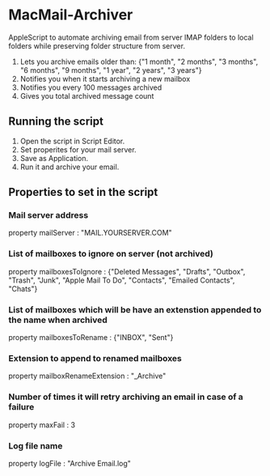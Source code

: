 # MacMail-Archiver
AppleScript to automate archiving email from server IMAP folders to local folders while preserving folder structure from server.
1. Lets you archive emails older than: {"1 month", "2 months", "3 months", "6 months", "9 months", "1 year", "2 years", "3 years"}
2. Notifies you when it starts archiving a new mailbox
3. Notifies you every 100 messages archived
4. Gives you total archived message count

## Running the script
1. Open the script in Script Editor.
2. Set properites for your mail server.
3. Save as Application.
4. Run it and archive your email.

## Properties to set in the script
### Mail server address
property mailServer : "MAIL.YOURSERVER.COM"
### List of mailboxes to ignore on server (not archived)
property mailboxesToIgnore : {"Deleted Messages", "Drafts", "Outbox", "Trash", "Junk", "Apple Mail To Do", "Contacts", "Emailed Contacts", "Chats"}
### List of mailboxes which will be have an extenstion appended to the name when archived 
property mailboxesToRename : {"INBOX", "Sent"}
### Extension to append to renamed mailboxes
property mailboxRenameExtension : "_Archive"
### Number of times it will retry archiving an email in case of a failure
property maxFail : 3
### Log file name
property logFile : "Archive Email.log"
